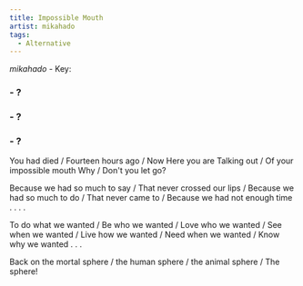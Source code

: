 ```yaml
---
title: Impossible Mouth
artist: mikahado
tags: 
  - Alternative
---
```

*mikahado* - Key: 
### - ?  
### - ?
### - ?

 
You had died / Fourteen hours ago / Now Here you are
Talking out / Of your impossible mouth
Why / Don't you let go?

Because we had so much to say / That never crossed our lips / Because we had so much to do / That never came to / Because we had not enough time . . . .

To do what we wanted / Be who we wanted / Love who we wanted / See when we wanted / Live how we wanted / Need when we wanted / Know why we wanted . . .

Back on the mortal sphere / the human sphere / the animal sphere / The sphere!
